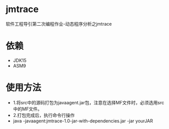 # jmtrace
软件工程导引第二次编程作业-动态程序分析之jmtrace
# 依赖
* JDK15
* ASM9
# 使用方法
* 1.将src中的源码打包为javaagent.jar包，注意在选择MF文件时，必须选用src中的MF文件。
* 2.打包完成后，执行命令行操作
* java -javaagent:jmtrace-1.0-jar-with-dependencies.jar -jar yourJAR
